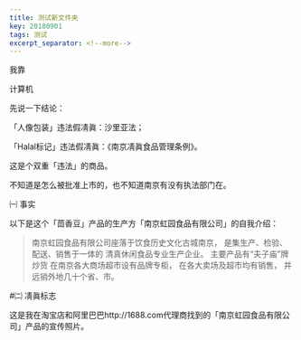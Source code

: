 ```yaml
---
title: 测试新文件夹
key: 20180901
tags: 测试
excerpt_separator: <!--more-->
---
```


我靠

计算机



先说一下结论：

「人像包装」违法假凊眞：沙里亚法；

「Halal标记」违法假凊眞：《南京凊眞食品管理条例》。

这是个双重「违法」的商品。

不知道是怎么被批准上市的，也不知道南京有没有执法部门在。



㈠ 事实

以下是这个「茴香豆」产品的生产方「南京虹园食品有限公司」的自我介绍：

>南京虹园食品有限公司座落于饮食历史文化古城南京，
>是集生产、检验、配送、销售于一体的
>清真休闲食品专业生产企业。
>主要产品有“夫子庙”牌炒货
>在南京各大商场超市设有品牌专柜，
>在各大卖场及超市均有销售，
>并远销外地几十个省、市。


#㈡ 凊眞标志

这是我在淘宝店和阿里巴巴http://1688.com代理商找到的「南京虹园食品有限公司」产品的宣传照片。
